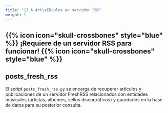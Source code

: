 ```yaml
---
title: "13.A Art\xEDculos en servidor RSS"
weight: 1
---
```


## {{% icon icon="skull-crossbones" style="blue" %}} ¡Requiere de un servidor RSS para funcionar! {{% icon icon="skull-crossbones" style="blue" %}}

## posts_fresh_rss
El script `posts_fresh_rss.py` se encarga de recuperar artículos y publicaciones de un servidor FreshRSS relacionados con entidades musicales (artistas, álbumes, sellos discográficos) y guardarlos en la base de datos para su posterior consulta.

